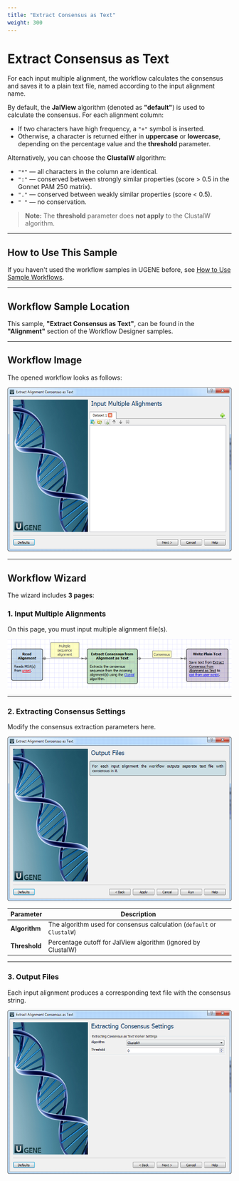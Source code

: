 ```yaml
---
title: "Extract Consensus as Text"
weight: 300
---
```


# Extract Consensus as Text

For each input multiple alignment, the workflow calculates the consensus and saves it to a plain text file, named
according to the input alignment name.

By default, the **JalView** algorithm (denoted as **"default"**) is used to calculate the consensus. For each alignment
column:

- If two characters have high frequency, a `"+"` symbol is inserted.
- Otherwise, a character is returned either in **uppercase** or **lowercase**, depending on the percentage value and the
  **threshold** parameter.

Alternatively, you can choose the **ClustalW** algorithm:

- `"*"` — all characters in the column are identical.
- `":"` — conserved between strongly similar properties (score > 0.5 in the Gonnet PAM 250 matrix).
- `"."` — conserved between weakly similar properties (score < 0.5).
- `" "` — no conservation.

> **Note:** The **threshold** parameter does **not apply** to the ClustalW algorithm.

---

## How to Use This Sample

If you haven't used the workflow samples in UGENE before,
see [How to Use Sample Workflows](../../introduction/how-to-use-sample-workflows).

---

## Workflow Sample Location

This sample, **"Extract Consensus as Text"**, can be found in the **"Alignment"** section of the Workflow Designer
samples.

---

## Workflow Image

The opened workflow looks as follows:

![Workflow image](/images/65930239/65930240.png)

---

## Workflow Wizard

The wizard includes **3 pages**:

### 1. Input Multiple Alignments

On this page, you must input multiple alignment file(s).

![Input page](/images/65930239/65930241.png)

---

### 2. Extracting Consensus Settings

Modify the consensus extraction parameters here.

![Settings page](/images/65930239/65930242.png)

| **Parameter** | **Description**                                                        |
|---------------|------------------------------------------------------------------------|
| **Algorithm** | The algorithm used for consensus calculation (`default` or `ClustalW`) |
| **Threshold** | Percentage cutoff for JalView algorithm (ignored by ClustalW)          |

---

### 3. Output Files

Each input alignment produces a corresponding text file with the consensus string.

![Output page](/images/65930239/65930243.png)
